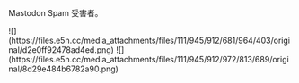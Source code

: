 <p>Mastodon Spam 受害者。</p>
![](https://files.e5n.cc/media_attachments/files/111/945/912/681/964/403/original/d2e0ff92478ad4ed.png)
![](https://files.e5n.cc/media_attachments/files/111/945/912/972/813/689/original/8d29e484b6782a90.png)